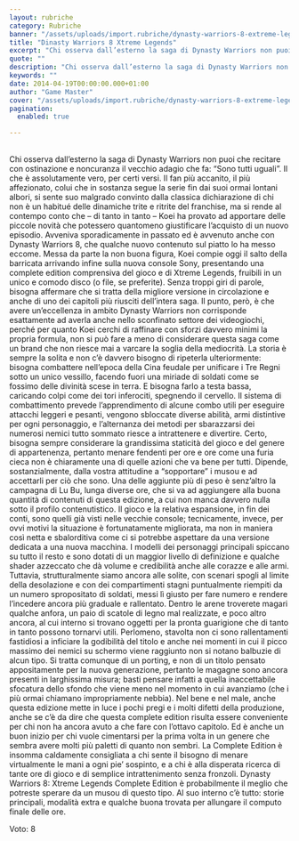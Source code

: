 ```yaml
---
layout: rubriche
category: Rubriche
banner: "/assets/uploads/import.rubriche/dynasty-warriors-8-extreme-legends_Playstation4_cover.jpg"
title: "Dinasty Warriors 8 Xtreme Legends"
excerpt: "Chi osserva dall’esterno la saga di Dynasty Warriors non puoi che recitare con ostinazione e noncuranza il vecchio adagio che fa: “Sono tutti uguali”. Il che è assolutamente vero, per certi versi. Il fan più accanito, il più affezionato, colui che in sostanza segue la serie fin dai suoi ormai lontani albori, si sente suo [&hellip"
quote: ""
description: "Chi osserva dall’esterno la saga di Dynasty Warriors non puoi che recitare con ostinazione e noncuranza il vecchio adagio che fa: “Sono tutti uguali”. Il che è assolutamente vero, per certi versi. Il fan più accanito, il più affezionato, colui che in sostanza segue la serie fin dai suoi ormai lontani albori, si sente suo [&hellip"
keywords: ""
date: 2014-04-19T00:00:00.000+01:00
author: "Game Master"
cover: "/assets/uploads/import.rubriche/dynasty-warriors-8-extreme-legends_Playstation4_cover.jpg"
pagination:
  enabled: true

---
```


[](https://hotmc.com/wp-content/uploads/2014/04/dynasty-warriors-8-extreme-legends%5FPlaystation4%5Fcover.jpg)  
Chi osserva dall’esterno la saga di Dynasty Warriors non puoi che recitare con ostinazione e noncuranza il vecchio adagio che fa: “Sono tutti uguali”. Il che è assolutamente vero, per certi versi. Il fan più accanito, il più affezionato, colui che in sostanza segue la serie fin dai suoi ormai lontani albori, si sente suo malgrado convinto dalla classica dichiarazione di chi non è un habitué delle dinamiche trite e ritrite del franchise, ma si rende al contempo conto che – di tanto in tanto – Koei ha provato ad apportare delle piccole novità che potessero quantomeno giustificare l’acquisto di un nuovo episodio. Avveniva sporadicamente in passato ed è avvenuto anche con Dynasty Warriors 8, che qualche nuovo contenuto sul piatto lo ha messo eccome. Messa da parte la non buona figura, Koei compie oggi il salto della barricata arrivando infine sulla nuova console Sony, presentando una complete edition comprensiva del gioco e di Xtreme Legends, fruibili in un unico e comodo disco (o file, se preferite). Senza troppi giri di parole, bisogna affermare che si tratta della migliore versione in circolazione e anche di uno dei capitoli più riusciti dell’intera saga. Il punto, però, è che avere un’eccellenza in ambito Dynasty Warriors non corrisponde esattamente ad averla anche nello sconfinato settore dei videogiochi, perché per quanto Koei cerchi di raffinare con sforzi davvero minimi la propria formula, non si può fare a meno di considerare questa saga come un brand che non riesce mai a varcare la soglia della mediocrità. La storia è sempre la solita e non c’è davvero bisogno di ripeterla ulteriormente: bisogna combattere nell’epoca della Cina feudale per unificare i Tre Regni sotto un unico vessillo, facendo fuori una miriade di soldati come se fossimo delle divinità scese in terra. E bisogna farlo a testa bassa, caricando colpi come dei tori inferociti, spegnendo il cervello. Il sistema di combattimento prevede l’apprendimento di alcune combo utili per eseguire attacchi leggeri e pesanti, vengono sbloccate diverse abilità, armi distintive per ogni personaggio, e l’alternanza dei metodi per sbarazzarsi dei numerosi nemici tutto sommato riesce a intrattenere e divertire. Certo, bisogna sempre considerare la grandissima staticità del gioco e del genere di appartenenza, pertanto menare fendenti per ore e ore come una furia cieca non è chiaramente una di quelle azioni che va bene per tutti. Dipende, sostanzialmente, dalla vostra attitudine a “sopportare” i musou e ad accettarli per ciò che sono. Una delle aggiunte più di peso è senz’altro la campagna di Lu Bu, lunga diverse ore, che si va ad aggiungere alla buona quantità di contenuti di questa edizione, a cui non manca davvero nulla sotto il profilo contenutistico. Il gioco e la relativa espansione, in fin dei conti, sono quelli già visti nelle vecchie console; tecnicamente, invece, per ovvi motivi la situazione è fortunatamente migliorata, ma non in maniera così netta e sbalorditiva come ci si potrebbe aspettare da una versione dedicata a una nuova macchina. I modelli dei personaggi principali spiccano su tutto il resto e sono dotati di un maggior livello di definizione e qualche shader azzeccato che dà volume e credibilità anche alle corazze e alle armi. Tuttavia, strutturalmente siamo ancora alle solite, con scenari spogli al limite della desolazione e con dei compartimenti stagni puntualmente riempiti da un numero spropositato di soldati, messi lì giusto per fare numero e rendere l’incedere ancora più graduale e rallentato. Dentro le arene troverete magari qualche anfora, un paio di scatole di legno mal realizzate, e poco altro ancora, al cui interno si trovano oggetti per la pronta guarigione che di tanto in tanto possono tornarvi utili. Perlomeno, stavolta non ci sono rallentamenti fastidiosi a inficiare la godibilità del titolo e anche nei momenti in cui il picco massimo dei nemici su schermo viene raggiunto non si notano balbuzie di alcun tipo. Si tratta comunque di un porting, e non di un titolo pensato appositamente per la nuova generazione, pertanto le magagne sono ancora presenti in larghissima misura; basti pensare infatti a quella inaccettabile sfocatura dello sfondo che viene meno nel momento in cui avanziamo (che i più ormai chiamano impropriamente nebbia). Nel bene e nel male, anche questa edizione mette in luce i pochi pregi e i molti difetti della produzione, anche se c’è da dire che questa complete edition risulta essere conveniente per chi non ha ancora avuto a che fare con l’ottavo capitolo. Ed è anche un buon inizio per chi vuole cimentarsi per la prima volta in un genere che sembra avere molti più paletti di quanto non sembri. La Complete Edition è insomma caldamente consigliata a chi sente il bisogno di menare virtualmente le mani a ogni pie’ sospinto, e a chi è alla disperata ricerca di tante ore di gioco e di semplice intrattenimento senza fronzoli. Dynasty Warriors 8: Xtreme Legends Complete Edition è probabilmente il meglio che potreste sperare da un musou di questo tipo. Al suo interno c’è tutto: storie principali, modalità extra e qualche buona trovata per allungare il computo finale delle ore.

Voto: 8